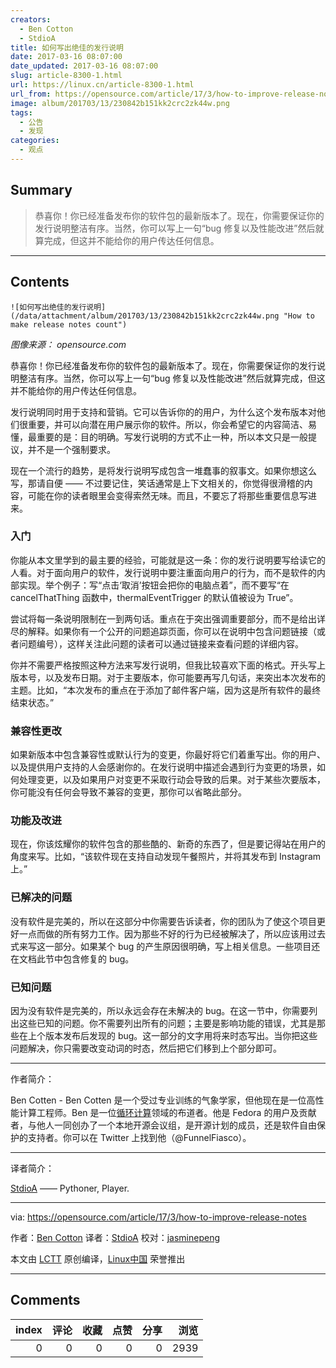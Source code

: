 ```yaml
---
creators:
  - Ben Cotton
  - StdioA
title: 如何写出绝佳的发行说明
date: 2017-03-16 08:07:00
date_updated: 2017-03-16 08:07:00
slug: article-8300-1.html
url: https://linux.cn/article-8300-1.html
url_from: https://opensource.com/article/17/3/how-to-improve-release-notes
image: album/201703/13/230842b151kk2crc2zk44w.png
tags:
  - 公告
  - 发现
categories:
  - 观点
---
```


## Summary

> 恭喜你！你已经准备发布你的软件包的最新版本了。现在，你需要保证你的发行说明整洁有序。当然，你可以写上一句“bug 修复以及性能改进”然后就算完成，但这并不能给你的用户传达任何信息。

***

<!-- more -->

## Contents

`![如何写出绝佳的发行说明](/data/attachment/album/201703/13/230842b151kk2crc2zk44w.png "How to make release notes count")`

*图像来源： opensource.com*

恭喜你！你已经准备发布你的软件包的最新版本了。现在，你需要保证你的发行说明整洁有序。当然，你可以写上一句“bug 修复以及性能改进”然后就算完成，但这并不能给你的用户传达任何信息。

发行说明同时用于支持和营销。它可以告诉你的的用户，为什么这个发布版本对他们很重要，并可以向潜在用户展示你的软件。所以，你会希望它的内容简洁、易懂，最重要的是：目的明确。写发行说明的方式不止一种，所以本文只是一般提议，并不是一个强制要求。

现在一个流行的趋势，是将发行说明写成包含一堆蠢事的叙事文。如果你想这么写，那请自便 —— 不过要记住，笑话通常是上下文相关的，你觉得很滑稽的内容，可能在你的读者眼里会变得索然无味。而且，不要忘了将那些重要信息写进来。

### 入门

你能从本文里学到的最主要的经验，可能就是这一条：你的发行说明要写给读它的人看。对于面向用户的软件，发行说明中要注重面向用户的行为，而不是软件的内部实现。举个例子：写“点击‘取消’按钮会把你的电脑点着”，而不要写“在 cancelThatThing 函数中，thermalEventTrigger 的默认值被设为 True”。

尝试将每一条说明限制在一到两句话。重点在于突出强调重要部分，而不是给出详尽的解释。如果你有一个公开的问题追踪页面，你可以在说明中包含问题链接（或者问题编号），这样关注此问题的读者可以通过链接来查看问题的详细内容。

你并不需要严格按照这种方法来写发行说明，但我比较喜欢下面的格式。开头写上版本号，以及发布日期。对于主要版本，你可能要再写几句话，来突出本次发布的主题。比如，“本次发布的重点在于添加了邮件客户端，因为这是所有软件的最终结束状态。”

### 兼容性更改

如果新版本中包含兼容性或默认行为的变更，你最好将它们着重写出。你的用户、以及提供用户支持的人会感谢你的。在发行说明中描述会遇到行为变更的场景，如何处理变更，以及如果用户对变更不采取行动会导致的后果。对于某些次要版本，你可能没有任何会导致不兼容的变更，那你可以省略此部分。

### 功能及改进

现在，你该炫耀你的软件包含的那些酷的、新奇的东西了，但是要记得站在用户的角度来写。比如，“该软件现在支持自动发现午餐照片，并将其发布到 Instagram 上。”

### 已解决的问题

没有软件是完美的，所以在这部分中你需要告诉读者，你的团队为了使这个项目更好一点而做的所有努力工作。因为那些不好的行为已经被解决了，所以应该用过去式来写这一部分。如果某个 bug 的产生原因很明确，写上相关信息。一些项目还在文档此节中包含修复的 bug。

### 已知问题

因为没有软件是完美的，所以永远会存在未解决的 bug。在这一节中，你需要列出这些已知的问题。你不需要列出所有的问题；主要是影响功能的错误，尤其是那些在上个版本发布后发现的 bug。这一部分的文字用将来时态写出。当你把这些问题解决，你只需要改变动词的时态，然后把它们移到上个部分即可。

---

作者简介：

Ben Cotten - Ben Cotten 是一个受过专业训练的气象学家，但他现在是一位高性能计算工程师。Ben 是一位[循环计算](https://cyclecomputing.com/)领域的布道者。他是 Fedora 的用户及贡献者，与他人一同创办了一个本地开源会议组，是开源计划的成员，还是软件自由保护的支持者。你可以在 Twitter 上找到他（@FunnelFiasco）。

---

译者简介：

[StdioA](https://www.stdioa.com/) —— Pythoner, Player.

---

via: <https://opensource.com/article/17/3/how-to-improve-release-notes>

作者：[Ben Cotton](https://opensource.com/users/bcotton) 译者：[StdioA](https://github.com/StdioA) 校对：[jasminepeng](https://github.com/jasminepeng)

本文由 [LCTT](https://github.com/LCTT/TranslateProject) 原创编译，[Linux中国](https://linux.cn/) 荣誉推出

***

## Comments


|   index |   评论 |   收藏 |   点赞 |   分享 |   浏览 |
|--------:|-------:|-------:|-------:|-------:|-------:|
|       0 |      0 |      0 |      0 |      0 |   2939 |
